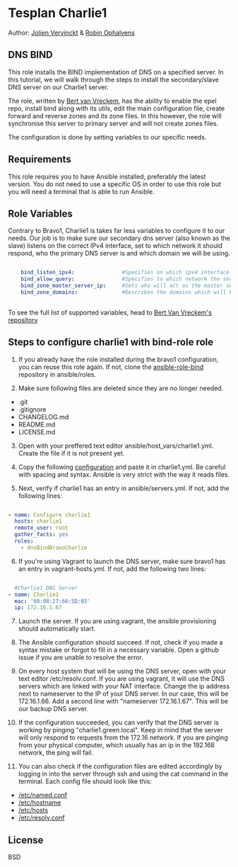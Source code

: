 # Tesplan Charlie1

Author: [Jolien Vervinckt](https://github.com/JolienVervinckt) & [Robin Ophalvens](https://github.com/RobinOphalvens)


## DNS BIND

This role installs the BIND implementation of DNS on a specified server. In this tutorial, we will walk through the steps to install the secondary/slave DNS server on our Charlie1 server.

The role, written by [Bert van Vreckem](https://github.com/bertvv/ansible-role-bind), has the ability to enable the epel repo, install bind along with its utils, edit the main configuration file, create forward and reverse zones and its zone files. In this however, the role will synchronise this server to primary server and will not create zones files.

The configuration is done by setting variables to our specific needs.

## Requirements


This role requires you to have Ansible installed, preferably the latest version. You do not need to use a specific OS in order to use this role but you will need a terminal that is able to run Ansible.

## Role Variables

Contrary to Bravo1, Charlie1 is takes far less variables to configure it to our needs. Our job is to make sure our secondary dns server (also known as the slave) listens on the correct IPv4 interface, set to which network it should respond, who the primary DNS server is and which domain we will be using.

```yaml

    bind_listen_ipv4:               #Specifies on which ipv4 interface the DNS server should listen to               
    bind_allow_query:               #Specifies to which network the server should respond to
    bind_zone_master_server_ip:     #Sets who will act as the master server
    bind_zone_domains:              #Describes the domains which will be used
  

```


To see the full list of supported variables, head to [Bert Van Vreckem's repository](https://github.com/bertvv/ansible-role-bind)

## Steps to configure charlie1 with bind-role role

1. If you already have the role installed during the bravo1 configuration, you can reuse this role again. If not, clone the [ansible-role-bind](https://github.com/bertvv/ansible-role-bind) repository in ansible/roles.

2. Make sure following files are deleted since they are no longer needed.

* .git 
* .gitignore
* CHANGELOG.md
* README.md
* LICENSE.md

3. Open with your preffered text editor ansible/host_vars/charlie1.yml. Create the file if it is not present yet.

4. Copy the following [configuration](./charlie1.yml) and paste it in charlie1.yml. Be careful with spacing and syntax. Ansible is very strict with the way it reads files.

5. Next, verify if charlie1 has an entry in ansible/servers.yml. If not, add the following lines:

```yaml

- name: Configure charlie1
  hosts: charlie1
  remote_user: root
  gather_facts: yes
  roles:
    - dnsBindBravoCharlie

```

6. If you're using Vagrant to launch the DNS server,  make sure bravo1 has an entry in vagrant-hosts.yml. If not, add the following two lines:

```yaml

  #Charlie1 DNS Server
- name: Charlie1
  mac: '08:00:27:66:5D:03'
  ip: 172.16.1.67

```

7. Launch the server. If you are using vagrant, the ansible provisioning should automatically start. 

8. The Ansible configuration should succeed. If not, check if you made a syntax mistake or forgot  to fill in a necessary variable. Open a github issue if you are unable to resolve the error.

9. On every host system that will be using the DNS server, open with your text editor /etc/resolv.conf. If you are using vagrant, it will use the DNS servers which are linked with your NAT interface. Change the ip address next to nameserver to the IP of your DNS server. In our case, this will be 172.16.1.66.
Add a second line with "nameserver 172.16.1.67". This will be our backup DNS server.

10. If the configuration succeeded, you can verify that the DNS server is working by pinging "charlie1.green.local". Keep in mind that the server will only respond to requests from the 172.16 network. If you are pinging from your physical computer, which usually has an ip in the 192.168 network, the ping will fail.

11. You can also check if the configuration files are edited accordingly by logging in into the server through ssh and using the cat command in the terminal. Each config file should look like this:

* [/etc/named.conf](./Configuratiefiles/named.conf)
* [/etc/hostname](./Configuratiefiles/hostname)
* [/etc/hosts](./Configuratiefiles/hosts)
* [/etc/resolv.conf](./Configuratiefiles/resolv.conf)

## License

BSD
